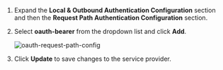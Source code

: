 1. Expand the **Local & Outbound Authentication Configuration** section and then the **Request Path Authentication Configuration** section.

2. Select **oauth-bearer** from the dropdown list and click **Add**.

    ![oauth-request-path-config]({{base_path}}/assets/img/fragments/oauth-request-path-config.png)

3. Click **Update** to save changes to the service provider.
